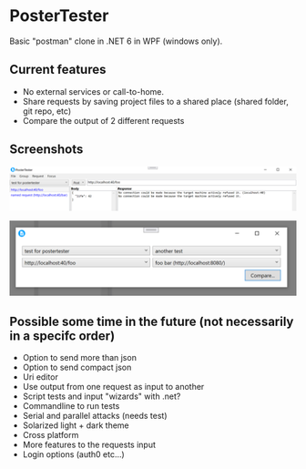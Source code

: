 # PosterTester

Basic "postman" clone in .NET 6 in WPF (windows only).

## Current features
* No external services or call-to-home. 
* Share requests by saving project files to a shared place (shared folder, git repo, etc)
* Compare the output of 2 different requests

## Screenshots

![Main GUI showing groups, url, mehtod dropdown and failed response from localhost since the backend isn't online](data/demo.png)

![Compare dialog comparing 2 requests from 2 different groups](data/compare.png)

## Possible some time in the future (not necessarily in a specifc order)
* Option to send more than json
* Option to send compact json
* Uri editor
* Use output from one request as input to another
* Script tests and input "wizards" with .net?
* Commandline to run tests
* Serial and parallel attacks (needs test)
* Solarized light + dark theme
* Cross platform
* More features to the requests input
* Login options (auth0 etc...)
